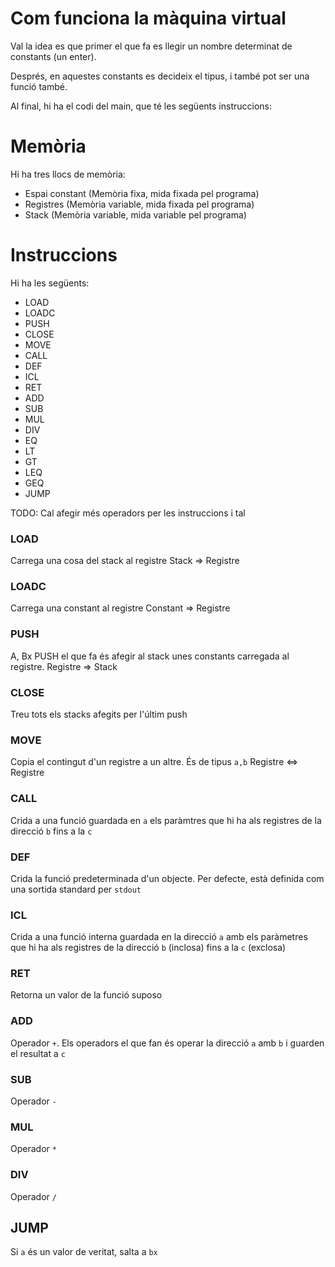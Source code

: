 # Com funciona la màquina virtual

Val la idea es que primer el que fa es llegir
un nombre determinat de constants (un enter).

Després, en aquestes constants es decideix el tipus,
i també pot ser una funció també.

Al final, hi ha el codi del main, que té les següents
instruccions:

# Memòria
Hi ha tres llocs de memòria:

- Espai constant (Memòria fixa, mida fixada pel programa)
- Registres (Memòria variable, mida fixada pel programa)
- Stack (Memòria variable, mida variable pel programa)

# Instruccions

Hi ha les següents:

- LOAD
- LOADC
- PUSH
- CLOSE
- MOVE
- CALL
- DEF
- ICL
- RET
- ADD
- SUB
- MUL
- DIV
- EQ
- LT
- GT
- LEQ
- GEQ
- JUMP

TODO: Cal afegir més operadors per les instruccions i tal

### LOAD
Carrega una cosa del stack al registre
Stack => Registre

### LOADC
Carrega una constant al registre
Constant => Registre

### PUSH

A, Bx
PUSH el que fa és afegir al stack unes constants carregada al registre.
Registre => Stack

### CLOSE

Treu tots els stacks afegits per l'últim push

### MOVE

Copia el contingut d'un registre a un altre. És de tipus `a,b`
Registre <=> Registre

### CALL

Crida a una funció guardada en `a` els paràmtres que hi ha als registres de la direcció `b` fins a la `c`

### DEF

Crida la funció predeterminada d'un objecte. Per defecte, està definida com una sortida standard per `stdout`

### ICL

Crida a una funció interna guardada en la direcció `a` amb els paràmetres que hi ha als registres de la direcció `b` (inclosa) fins a la `c` (exclosa)

### RET

Retorna un valor de la funció suposo

### ADD

Operador `+`. Els operadors el que fan és operar la direcció `a` amb `b` i guarden el resultat a `c`

### SUB

Operador `-`

### MUL

Operador `*`

### DIV

Operador `/`

## JUMP

Si `a` és un valor de veritat, salta a `bx`
